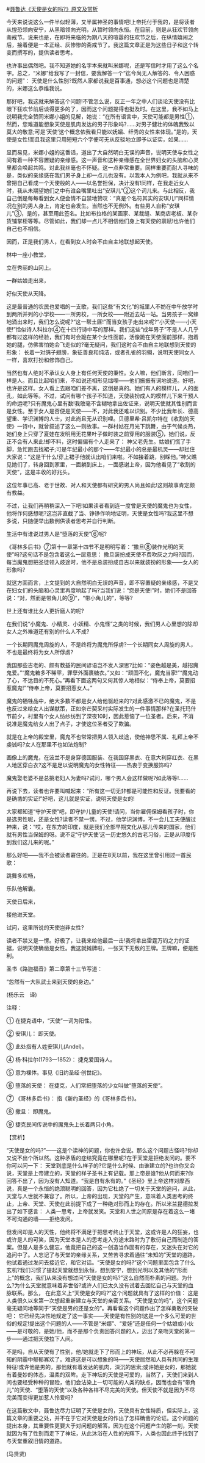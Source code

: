 #[聂鲁达《天使是女的吗?》原文及赏析](https://www.vrrw.net/wx/12360.html)

今天来说说这么一件半似轻薄，又半属神圣的事情吧!上帝托付于我的，是将读者从惶恐领向安宁，从黑暗领向光明，从暂时领向永恒。在目前，则是从狂欢节领向斋戒节。说来也是，在即将来临的为期八天的喧嚣的狂欢节之后，在纵情嬉闹之后，接着便是一本正经、灰惨惨的斋戒节了。我这篇文章正是为这些日子和这个转变而撰写的，提供读者思考。

也许事出偶然吧。我不知道她的名字本来就叫米娜呢，还是写信时才用了这么个名字。总之，“米娜”给我写了一封信，要我解答一个“迄今尚无人解答的、令人困惑的问题”： 天使是什么性别?既然人家都说我是百事通，想必这个问题也是清楚的，米娜这么恭维我说。

那好吧，我这就来解答这个问题!不管怎么说，反正一年之中人们谈论天使没有比眼下狂欢节前后谈得更多的了，因而这个问题提得也挺及时。在这里，我不如马上说明我完全赞同米娜小姐的见解，她说：“在所有语言中，天使可能都是男性①，然而，您难道能想象天使是肌肉发达的男子形象吗?……对男子健壮的体魄我致以莫大的敬意;可是‘天使’这个概念依我看只能以妩媚、纤秀的女性来体现。”是的，天使是女性!而且我这里只用短短六个字便可无从反驳地立即予以证实，如果……

显而易见，米娜小姐的这番话，道出了大自然明白无误的声音，说明天使与女性之间有着一种不容置疑的亲缘感。这一声音和这种亲缘感在全世界妇女的头脑和心灵里都会唤起共鸣。对此我丝毫也不怀疑。这一点非常重要。同样重要而耐人寻味的是，类似的亲缘感在我们男子身上却一点儿也没有。以我本人为例吧，我就从来不曾把自己看成一个天使般的人——以名誉担保，决计没有!同样，在我走近女人时，我从未期望她们之中有谁会嘴里吐出“安琪儿”②这个词儿来。与此相反，我自己倒是每每看到女人便会情不自禁地赞叹：“真是个名符其实的安琪儿!”同样情况在别的男人身上，肯定也会发生。当然也不无例外。有些男人自称“安琪儿”③，是的，甚至用此签名。比如布拉格的某画家、某裁缝、某商店老板、某杂货铺掌柜等等。尽管如此，我们却一点儿不相信他们身上有天使的禀赋!也许他们自己也不相信。

因而，正是我们男人，在看到女人时会不由自主地联想起天使。

林中一座小教堂，

立在秀丽的山冈上。

一群姑娘走出来，

好似天使从天降。



这是最普通的农民也爱唱的一支歌，我们这些“有文化”的城里人不妨在中午放学时到两所并列的小学校——一所男校，一所女校——附近去站一站。当男孩子一窝蜂地涌出来时，我们怎么说呢?“这一帮土匪!”而当女孩子走出来呢?“小天使——小天使!”恰似诗人科拉尔④在十四行诗中写的那样。我们这些“成年男子”不是人人几乎都有过这样的经验，我们有时会跪在某个女性面前，活像跪在天使面前那样，抱着她的腿，仿佛害怕她会飞走似的?毫无疑问，我们这时会不由自主地联想到天使的形象： 长着一对鸽子翅膀，象征善良和纯洁，或者孔雀的羽翎，说明天使同女人一样，喜欢打扮和修饰自己。

当然也有人绝对不承认女人身上有任何天使的秉性。女人嘛，他们断言，同咱们一样是人。而且比起咱们来，不如说还相形见绌哩——他们振振有词地说道。好吧，也许是这样。女人看上去跟咱们差不离，这倒是真的。她们有人的模样儿，人的面孔，如此等等。不过，试问有哪个孩子不知道，天使装扮成人的模样儿下来干预人的命运呢?只有魔鬼心里有数!我敢毫不含糊地拿出佐证来，说明天使就其性别而言是女性。至于女人是否便是天使——不，对此我还难以识别。不少比我年长、德高望重、学识渊博的人士，对此尚且无从识别哩。贝德里希·吕凯尔特在《收割的天使》一诗中，就曾叙述了这么一则故事。一群村姑在月光下跳舞，由于气候炎热，她们身上只穿了夏娃在发明用无花果叶子做时装之前穿用的服装⑤，她们说，反正不会有人来此!却不料，这时偏偏有个人走来了： 神父老先生。姑娘们慌了手脚，急忙跑去找裙子;可是年纪最小的那个——年纪最小的总是最机灵——却拦住大家说：“这是干什么!穿上裙子他就认出咱们来啦。不如接着跳，别睬他。”神父瞧见她们了，转身回到家里，一面躺到床上，一面感谢上帝，因为他看见了“收割的天使”，这是丰收的好兆头。

这位年事已高、老于世故、对人和天使都有研究的男人尚且如此!这则故事肯定颇有教益。

不过，让我们再稍稍深入一下吧!如果读者看到连一度曾是天使的魔鬼也为女性，他将作何感想呢?这岂非直截了当、铮铮作响地证明，天使是女性吗?我这里不想多说，只随便举出数例供读者思考并自行判断。

生活中有谁说过男人是“堕落的天使”⑥呢?

《哥林多后书》⑦第十一章第十四节不是明明写着：“撒旦⑧装作光明的天使”吗?这句话不是包含着这么一层意思： 撒旦装扮成天使不费吹灰之力吗?因而，每当魔鬼想把圣徒领入歧途时，他不是总装扮成自古以来就装扮的形象——女人的形象吗?

就这方面而言，上文提到的大自然明白无误的声音，即不容置疑的亲缘感，不是又在妇女们的头脑和心灵里再度响起了吗?当我们说：“您是天使!”时，她们不是回答说：“对，然而是带角儿的⑨”，“带小角儿的”，等等?

世上还有谁比女人更折磨人的呢?

在我们说“小魔鬼、小精灵、小妖精、小鬼怪”之类的时候，我们男人心里想的除却女人之外难道还有别的什么人不成?

一个长期同魔鬼周旋的人，不是终将为魔鬼所俘虏?一个长期同女人周旋的男人，不也是最终将为女人所俘虏?

我国那些古老的、颇有教益的民间谚语岂不发人深思?比如：“姿色越是美，越招魔鬼爱。”“魔鬼糖多不稀罕，罪孽外面裹糖衣。”又如：“顽固不化，魔鬼当家!”“魔鬼动了心，不达目的不死心。”再看下面这两句又何其惊人地相似：“侍奉上帝，莫要招惹魔鬼!”“侍奉上帝，莫要招惹女人。”

魔鬼的牺牲品中，绝大多数不都是女人给他驱赶来的?对此感激不已的魔鬼，不是也反过来给女人出谋献策，正如奈芒契采村实际发生的一件事情那样?在圣托玛什节前夕，村里有个女人纺纱纺到了深夜10时，因此惹恼了一位圣者。后来，不消说准是魔鬼给女人出了点子，才使这位圣者受了欺骗。

就是在上帝的殿堂里，魔鬼不也常常把男人领入歧途，使他神思不属、礼拜上帝不虔诚吗?女人在那里不也如法炮制?

画像上的魔鬼，在波兰不是身穿德国服装、在我国穿黑衣、在意大利穿红衣、在黑人地区穿白衣?这不是足以说明魔鬼的女性特征——热衷于变换服饰吗?

魔鬼娶老婆不是总挑老妇人为妻吗?试问，哪个男人会这样做呢?如此等等!……

再说下去，读者也许要叫喊起来：“所有这一切无非都是可能性和反证。我要看的是确凿的实证!”好吧，这儿就是实证，说明天使是女的!

大家都知道“守护天使”吧，即守护儿童的天使!请问，当你雇佣保姆看孩子时，你是选男性呢，还是女性?读者不禁一愣。不过，他学识渊博，不一会儿工夫便醒过神来，说：“哎，在东方的印度，就是我们全部早期文化从那儿传来的国家，他们就有男性当保姆的呀。说不定‘守护天使’这一历史悠久的古老习俗，正是从印度传到我们这儿来的呢。”

那么好吧——我不会被读者窘住的。正是在8天以前，我在这里曾引用过一首民歌：

跳舞多欢畅，

乐队他解囊。

天使日后来，

接他进天堂。

试问，这里所说的天使岂非女性?

读者不禁又是一愣。好极了，让我来给他最后一击!我将拿出雷霆万钧之力的证据，说明天使确凿是女性。我这就摊牌啦，一张天下无敌的王牌。王牌嘛，便是胜利。

圣书《路迦福音》第二章第十三节写道：

“忽然有一大队武士来到天使的身边。”

(杨乐云　译)

注释：

① 在捷克语中，“天使”一词为阳性。

② 安琪儿： 即天使。

③ 此处指有人姓安琪儿(Andel)。

④ 杨·科拉尔(1793—1852)： 捷克爱国诗人。

⑤ 意为裸体。事见《旧约圣经·创世纪》。

⑥ 堕落的天使： 在捷克，人们常把堕落的少女叫做“堕落的天使”。

⑦ 《哥林多后书》： 指《新约圣经》的《哥林多后书》。

⑧ 撒旦： 即魔鬼。

⑨ 捷克民间传说中的魔鬼头上长着两只小角。

【赏析】

“天使是女的吗?”——这是个渎神的问题，你也许会说。那么这个问题古怪吗?你却又说不出个所以然。这种矛盾的症结究竟在哪里呢?在于天堂是拒绝发问的。要不你可以问一下： 天堂到底是什么样子的?它是什么时候、由谁建立的?也许你又会说，天堂是上帝建立的，天堂的样子圣书上有记载。那上帝是谁?他从何而来?你回答不出了，因为没有人知道。“我是自有永有的。”《圣经》里上帝这样对摩西说，真是一个永恒的绝顶聪明的回答，因为它杜绝了一切关于天堂的追问，从此，天堂与人世就不兼容了。所以，上帝的出现，天堂的产生，意味着人类思考的终止，上帝、天堂、天使在此前提下成了一种绝对形而上的存在。所以米兰昆德拉发出了如下感言： 人类一思考，上帝就发笑。天堂和人世之间原是存在着这么一堵不可沟通的墙——拒绝发问。

但发问却是人的天性，他终将不满足于把思考终止于天堂，这或许是人的狂妄，也或许是人的可笑，因为天堂本是人的思考走入穷途末路时为了敷衍自己而制造的答案。但是人是多么健忘，他竟把自己的这一创造当作固有的存在，又迷失在对它的追问中了。人忘记了与天堂的亲缘关系，又苦苦寻求着通往“未知的”天堂的道路，他试着通过发问去接近它，和它对话。“天使是女的吗?”这个问题里面包含了什么玄机?我们习惯了提起天堂就想到永恒，想到安宁，想到光明以及其他的“形而上”的概念，我们从来没有想过问“天使是女的吗?”这么自然而朴素的问题。为什么?为什么天堂就意味着非世俗?或许人们已太久没有试着去回忆自己与天堂的血脉联系。那么， 在此意义上“天使是女的吗?”这个问题就具有了这样的价值： 这是人类很久以来第一次想起重新建立与天堂的亲密关系。“天使是女的吗”，这个问题毫无疑问地等同于“天使是男的还是女的”。再看看这个问题作出了怎样勇敢的突破吧： 它已经先决性地规定了这一事实——天使是有性别的!这是一个多么可爱的世俗的规定!提出这个问题的人——不管是“米娜”、“爱娃”还是任何一个姑娘或小伙——是可敬的，是她/他，而不是那个负责回答问题的人，迈出了亲吻天堂的第一步——通过把天使拉下人间。

不是吗，自从天使有了性别，他/她就走下了形而上的神坛，从此不必再躲在不可知的阴霾中郁郁寡欢了。难道这是可以想象的吗——天使居然和人具有共同的生理特征!或许他是男的，那他就有着发达的肌肉，深沉的思索;或许她是女的，那她就有着曼妙的体态，温柔的双眸。走下神坛的天使是可爱的，当然了，天使们来到人间也要经受种种的冒险，他们会沾染上一切可能的人类的缺点，因而也会有“带角儿”的天使、“堕落的天使”以及各种各样不尽完美的天使。但天使不就是因为不尽完美而变得更加惹人怜爱吗?

在这篇散文中，聂鲁达尽力证明了天使是女的，天使具有女性特质，但实际上，这篇文章的重要之处，并不在于它对天使是女的作出了怎样确凿的论证。这个问题的提出本身，其重要性更要大于对问题的解答。因为在这个问题产生的那一刻，天使就因为有了性别而走下了神坛，从此沐浴在人性的光辉下，人类也因此终于找到了与天堂重叙旧情的道路。

(马贤贤)

